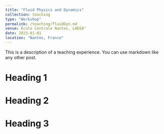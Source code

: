 ```yaml
---
title: "Fluid Physics and Dynamics"
collection: teaching
type: "Workshop"
permalink: /teaching/fluidDyn.md
venue: École Centrale Nantes, LHEEA"
date: 2023-01-01
location: "Nantes, France"
---
```


This is a description of a teaching experience. You can use markdown like any other post.

Heading 1
======

Heading 2
======

Heading 3
======

